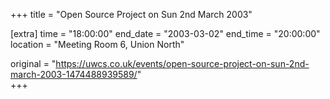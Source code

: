 +++
title = "Open Source Project on Sun 2nd March 2003"

[extra]
time = "18:00:00"
end_date = "2003-03-02"
end_time = "20:00:00"
location = "Meeting Room 6, Union North"

original = "https://uwcs.co.uk/events/open-source-project-on-sun-2nd-march-2003-1474488939589/"    
+++



